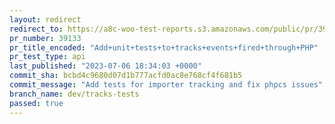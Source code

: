 ```yaml
---
layout: redirect
redirect_to: https://a8c-woo-test-reports.s3.amazonaws.com/public/pr/39133/api/index.html
pr_number: 39133
pr_title_encoded: "Add+unit+tests+to+tracks+events+fired+through+PHP"
pr_test_type: api
last_published: "2023-07-06 18:34:03 +0000"
commit_sha: bcbd4c9680d07d1b777acfd0ac8e768cf4f681b5
commit_message: "Add tests for importer tracking and fix phpcs issues"
branch_name: dev/tracks-tests
passed: true
---
```

